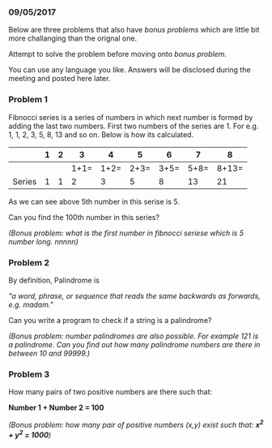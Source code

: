 ### 09/05/2017
Below are three problems that also have *bonus problems* which are little bit more challanging than the orignal one.

Attempt to solve the problem before moving onto *bonus problem*.

You can use any language you like. Answers will be disclosed during the meeting and posted here later.

### Problem 1
Fibnocci series is a series of numbers in which next number is formed by adding the last two numbers. First two numbers of the series are 1.
For e.g. 1, 1, 2, 3, 5, 8, 13 and so on. Below is how its calculated.

| |1|2|3|4|5|6|7|8|
|-|-|-|-|-|-|-|-|-|
||||1+1=|1+2=|2+3=|3+5=|5+8=|8+13=|
|Series|1|1|2|3|5|8|13|21|



As we can see above 5th number in this serise is 5.

Can you find the 100th number in this series?

*(Bonus problem: what is the first number in fibnocci seriese which is 5 number long. nnnnn)*


### Problem 2
By definition, Palindrome is

*"a word, phrase, or sequence that reads the same backwards as forwards, e.g. madam."*

Can you write a program to check if a string is a palindrome?

*(Bonus problem: number palindromes are also possible. For example 121 is a palindrome. Can you find out how many palindrome numbers are there in between 10 and 99999.)*


### Problem 3
How many pairs of two positive numbers are there such that:

**Number 1 + Number 2 = 100**

*(Bonus problem: how many pair of positive numbers (x,y) exist such that: **x<sup>2</sup> + y<sup>2</sup> = 1000**)*
